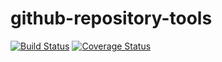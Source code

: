 # github-repository-tools

[![Build Status](https://travis-ci.com/dangernoodle-io/github-repository-tools.svg?branch=master)](https://travis-ci.com/dangernoodle-io/github-repository-tools)
[![Coverage Status](https://coveralls.io/repos/github/dangernoodle-io/github-repository-tools/badge.svg?branch=master)](https://coveralls.io/github/dangernoodle-io/github-repository-tools?branch=master)

